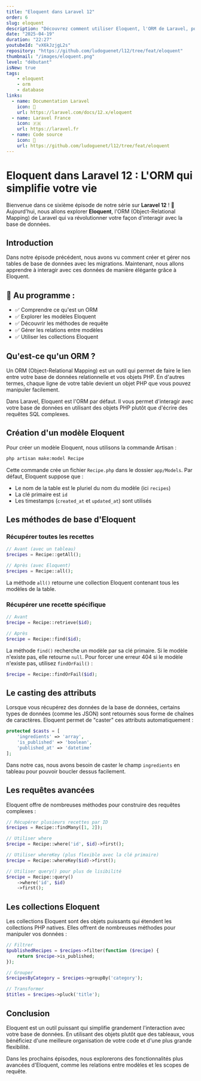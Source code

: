 ```yaml
---
title: "Eloquent dans Laravel 12"
order: 6
slug: eloquent
description: "Découvrez comment utiliser Eloquent, l'ORM de Laravel, pour interagir avec votre base de données de manière élégante et efficace."
date: "2025-04-19"
duration: "22:27"
youtubeId: "vX6kJzjgL2s"
repository: "https://github.com/ludoguenet/l12/tree/feat/eloquent"
thumbnail: "/images/eloquent.png"
level: "débutant"
isNew: true
tags:
    - eloquent
    - orm
    - database
links:
  - name: Documentation Laravel
    icon: 📝
    url: https://laravel.com/docs/12.x/eloquent
  - name: Laravel France
    icon: 🇫🇷
    url: https://laravel.fr
  - name: Code source
    icon: 📎
    url: https://github.com/ludoguenet/l12/tree/feat/eloquent
---
```


# Eloquent dans Laravel 12 : L'ORM qui simplifie votre vie

Bienvenue dans ce sixième épisode de notre série sur **Laravel 12** ! 🚀 Aujourd'hui, nous allons explorer **Eloquent**, l'ORM (Object-Relational Mapping) de Laravel qui va révolutionner votre façon d'interagir avec la base de données.

## Introduction

Dans notre épisode précédent, nous avons vu comment créer et gérer nos tables de base de données avec les migrations. Maintenant, nous allons apprendre à interagir avec ces données de manière élégante grâce à Eloquent.

## 📌 Au programme :

- ✅ Comprendre ce qu'est un ORM
- ✅ Explorer les modèles Eloquent
- ✅ Découvrir les méthodes de requête
- ✅ Gérer les relations entre modèles
- ✅ Utiliser les collections Eloquent

## Qu'est-ce qu'un ORM ?

Un ORM (Object-Relational Mapping) est un outil qui permet de faire le lien entre votre base de données relationnelle et vos objets PHP. En d'autres termes, chaque ligne de votre table devient un objet PHP que vous pouvez manipuler facilement.

Dans Laravel, Eloquent est l'ORM par défaut. Il vous permet d'interagir avec votre base de données en utilisant des objets PHP plutôt que d'écrire des requêtes SQL complexes.

## Création d'un modèle Eloquent

Pour créer un modèle Eloquent, nous utilisons la commande Artisan :

```bash
php artisan make:model Recipe
```

Cette commande crée un fichier `Recipe.php` dans le dossier `app/Models`. Par défaut, Eloquent suppose que :
- Le nom de la table est le pluriel du nom du modèle (ici `recipes`)
- La clé primaire est `id`
- Les timestamps (`created_at` et `updated_at`) sont utilisés

## Les méthodes de base d'Eloquent

### Récupérer toutes les recettes

```php
// Avant (avec un tableau)
$recipes = Recipe::getAll();

// Après (avec Eloquent)
$recipes = Recipe::all();
```

La méthode `all()` retourne une collection Eloquent contenant tous les modèles de la table.

### Récupérer une recette spécifique

```php
// Avant
$recipe = Recipe::retrieve($id);

// Après
$recipe = Recipe::find($id);
```

La méthode `find()` recherche un modèle par sa clé primaire. Si le modèle n'existe pas, elle retourne `null`. Pour forcer une erreur 404 si le modèle n'existe pas, utilisez `findOrFail()` :

```php
$recipe = Recipe::findOrFail($id);
```

## Le casting des attributs

Lorsque vous récupérez des données de la base de données, certains types de données (comme les JSON) sont retournés sous forme de chaînes de caractères. Eloquent permet de "caster" ces attributs automatiquement :

```php
protected $casts = [
    'ingredients' => 'array',
    'is_published' => 'boolean',
    'published_at' => 'datetime'
];
```

Dans notre cas, nous avons besoin de caster le champ `ingredients` en tableau pour pouvoir boucler dessus facilement.

## Les requêtes avancées

Eloquent offre de nombreuses méthodes pour construire des requêtes complexes :

```php
// Récupérer plusieurs recettes par ID
$recipes = Recipe::findMany([1, 2]);

// Utiliser where
$recipe = Recipe::where('id', $id)->first();

// Utiliser whereKey (plus flexible avec la clé primaire)
$recipe = Recipe::whereKey($id)->first();

// Utiliser query() pour plus de lisibilité
$recipe = Recipe::query()
    ->where('id', $id)
    ->first();
```

## Les collections Eloquent

Les collections Eloquent sont des objets puissants qui étendent les collections PHP natives. Elles offrent de nombreuses méthodes pour manipuler vos données :

```php
// Filtrer
$publishedRecipes = $recipes->filter(function ($recipe) {
    return $recipe->is_published;
});

// Grouper
$recipesByCategory = $recipes->groupBy('category');

// Transformer
$titles = $recipes->pluck('title');
```

## Conclusion

Eloquent est un outil puissant qui simplifie grandement l'interaction avec votre base de données. En utilisant des objets plutôt que des tableaux, vous bénéficiez d'une meilleure organisation de votre code et d'une plus grande flexibilité.

Dans les prochains épisodes, nous explorerons des fonctionnalités plus avancées d'Eloquent, comme les relations entre modèles et les scopes de requête.
